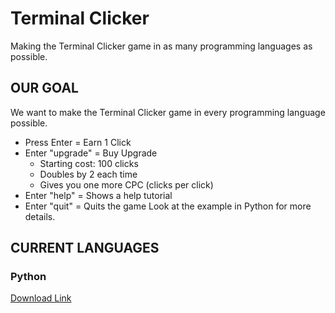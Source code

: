 # Terminal Clicker
Making the Terminal Clicker game in as many programming languages as possible.
## OUR GOAL
We want to make the Terminal Clicker game in every programming language possible.
 - Press Enter = Earn 1 Click
 - Enter "upgrade" = Buy Upgrade
   - Starting cost: 100 clicks
   - Doubles by 2 each time
   - Gives you one more CPC (clicks per click)
 - Enter "help" = Shows a help tutorial
 - Enter "quit" = Quits the game
Look at the example in Python for more details.
## CURRENT LANGUAGES
### Python
<a href="https://python.org/downloads">Download Link</a>
